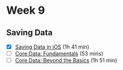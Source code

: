 # Week 9

## Saving Data 

- [x]  [Saving Data in iOS](https://www.raywenderlich.com/28868069-saving-data-in-ios) (1h 41 min)
- [ ]  [Core Data: Fundamentals](https://www.raywenderlich.com/27468235-core-data-fundamentals) (53 mins)
- [ ]  [Core Data: Beyond the Basics](https://www.raywenderlich.com/32317039-core-data-beyond-the-basics) (1h 51 min)
